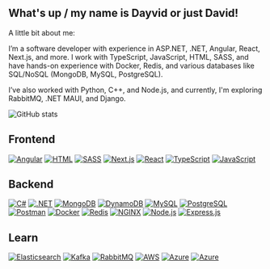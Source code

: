 ## What's up / my name is Dayvid or just David!

A little bit about me:

I’m a software developer with experience in ASP.NET, .NET, Angular, React, Next.js, and more. I work with TypeScript, JavaScript, HTML, SASS, and have hands-on experience with Docker, Redis, and various databases like SQL/NoSQL (MongoDB, MySQL, PostgreSQL).

I’ve also worked with Python, C++, and Node.js, and currently, I'm exploring RabbitMQ, .NET MAUI, and Django.

![GitHub stats](https://github-readme-stats.vercel.app/api?username=k4rpenko&show_icons=true)
## Frontend
[![Angular](https://skillicons.dev/icons?i=angular)](https://angular.io) [![HTML](https://skillicons.dev/icons?i=html)](https://developer.mozilla.org/en-US/docs/Web/HTML) [![SASS](https://skillicons.dev/icons?i=sass)](https://sass-lang.com/) [![Next.js](https://skillicons.dev/icons?i=nextjs)](https://nextjs.org/) [![React](https://skillicons.dev/icons?i=react)](https://reactjs.org/) [![TypeScript](https://skillicons.dev/icons?i=ts)](https://www.typescriptlang.org/) [![JavaScript](https://skillicons.dev/icons?i=js)](https://developer.mozilla.org/en-US/docs/Web/JavaScript)

## Backend
[![C#](https://skillicons.dev/icons?i=cs)](https://learn.microsoft.com/en-us/dotnet/csharp/) [![.NET](https://skillicons.dev/icons?i=dotnet)](https://dotnet.microsoft.com/) [![MongoDB](https://skillicons.dev/icons?i=mongodb)](https://www.mongodb.com/) [![DynamoDB](https://skillicons.dev/icons?i=dynamodb)](https://aws.amazon.com/dynamodb/) [![MySQL](https://skillicons.dev/icons?i=mysql)](https://www.mysql.com/) [![PostgreSQL](https://skillicons.dev/icons?i=postgres)](https://www.postgresql.org/) [![Postman](https://skillicons.dev/icons?i=postman)](https://www.postman.com/) [![Docker](https://skillicons.dev/icons?i=docker)](https://www.docker.com/) [![Redis](https://skillicons.dev/icons?i=redis)](https://redis.io/) [![NGINX](https://skillicons.dev/icons?i=nginx)](https://www.nginx.com/) [![Node.js](https://skillicons.dev/icons?i=nodejs)](https://nodejs.org/) [![Express.js](https://skillicons.dev/icons?i=express)](https://expressjs.com/)

## Learn
[![Elasticsearch](https://skillicons.dev/icons?i=elasticsearch)](https://www.elastic.co/elasticsearch/) [![Kafka](https://skillicons.dev/icons?i=kafka)](https://kafka.apache.org/) [![RabbitMQ](https://skillicons.dev/icons?i=rabbitmq)](https://www.rabbitmq.com/)  [![AWS](https://skillicons.dev/icons?i=aws)](https://aws.amazon.com/) [![Azure](https://skillicons.dev/icons?i=azure)](https://azure.microsoft.com/en-us/) [![Azure](https://skillicons.dev/icons?i=spring)](https://spring.io/) 
